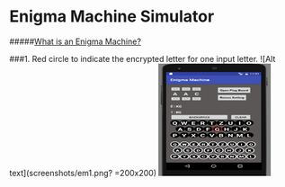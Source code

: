 # Enigma Machine Simulator 
#####[What is an Enigma Machine?](https://en.wikipedia.org/wiki/Enigma_machine "Title")

###1. Red circle to indicate the encrypted letter for one input letter.
![Alt text](screenshots/em1.png? =200x200)
<img src="screenshots/em1.png" style="width: 200px; height:200px;"/>
